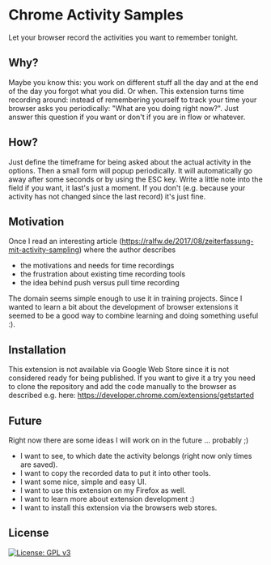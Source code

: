 # Chrome Activity Samples

Let your browser record the activities you want to remember tonight.

## Why?

Maybe you know this: you work on different stuff all the day and at the end of the day you forgot what you did. Or when. 
This extension turns time recording around: instead of remembering yourself to track your time your browser asks you periodically: "What are you doing right now?". Just answer this question if you want or don't if you are in flow or whatever.

## How?

Just define the timeframe for being asked about the actual activity in the options. Then a small form will popup periodically. It will automatically go away after some seconds or by using the ESC key. Write a little note into the field if you want, it last's just a moment. If you don't (e.g. because your activity has not changed since the last record) it's just fine.

## Motivation

Once I read an interesting article (https://ralfw.de/2017/08/zeiterfassung-mit-activity-sampling) where the author describes
* the motivations and needs for time recordings
* the frustration about existing time recording tools
* the idea behind push versus pull time recording

The domain seems simple enough to use it in training projects. Since I wanted to learn a bit about the development of browser extensions it seemed to be a good way to combine learning and doing something useful :).

## Installation

This extension is not available via Google Web Store since it is not considered ready for being published. If you want to give it a try you need to clone the repository and add the code manually to the browser as described e.g. here: https://developer.chrome.com/extensions/getstarted

## Future

Right now there are some ideas I will work on in the future ... probably ;)

* I want to see, to which date the activity belongs (right now only times are saved).
* I want to copy the recorded data to put it into other tools.
* I want some nice, simple and easy UI.
* I want to use this extension on my Firefox as well.
* I want to learn more about extension development :)
* I want to install this extension via the browsers web stores.

## License

[![License: GPL v3](https://img.shields.io/badge/License-GPL%20v3-blue.svg)](https://www.gnu.org/licenses/gpl-3.0)